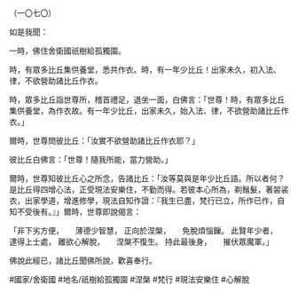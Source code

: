 （一〇七〇）

如是我聞：

一時，佛住舍衛國祇樹給孤獨園。

時，有眾多比丘集供養堂，悉共作衣。時，有一年少比丘！出家未久，初入法、律，不欲營助諸比丘作衣。

時，眾多比丘詣世尊所，稽首禮足，退坐一面，白佛言：「世尊！時，有眾多比丘集供養堂，為作衣故。有一年少比丘，出家未久，始入法、律，不欲營助諸比丘作衣。」

爾時，世尊問彼比丘：「汝實不欲營助諸比丘作衣耶？」

彼比丘白佛言：「世尊！隨我所能，當力營助。」

爾時，世尊知彼比丘心之所念，告諸比丘：「汝等莫與是年少比丘語。所以者何？是比丘得四增心法，正受現法安樂住，不勤而得。若彼本心所為，剃鬚髮，著袈裟衣，出家學道，增進修學，現法自知作證：『我生已盡，梵行已立，所作已作，自知不受後有。』」爾時，世尊即說偈言：

「非下劣方便，　　薄德少智慧，
正向於涅槃，　　免脫煩惱鏁。
此賢年少者，　　逮得上士處，
離欲心解脫，　　涅槃不復生。
持此最後身，　　摧伏眾魔軍。」

佛說此經已，諸比丘聞佛所說，歡喜奉行。

#國家/舍衛國
#地名/祇樹給孤獨園
#涅槃
#梵行
#現法安樂住
#心解脫
